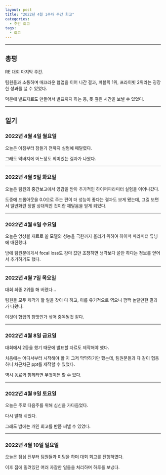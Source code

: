 ```yaml
---
layout: post
title: "2022년 4월 1주차 주간 회고"
categories:
  - 주간 회고
tags:
  - 회고
---
```


---

## 총평
RE 대회 마지막 주간.

팀원들과 소통하며 매끄러운 협업을 이어 나간 결과, 퍼블릭 1위, 프라이빗 2위라는 굉장한 성과를 낼 수 있었다.

덕분에 발표자료도 만들어서 발표까지 하는 등, 뜻 깊은 시간을 보낼 수 있었다.

---
## 일기

### 2022년 4월 4일 월요일
오늘은 아침부터 잠들기 전까지 실험에 매달렸다.

그래도 막바지에 어느정도 의미있는 결과가 나왔다.

---
### 2022년 4월 5일 화요일
오늘은 팀원의 중간보고에서 영감을 받아 추가적인 하이퍼파라미터 실험을 이어나갔다.

도중에 드롭아웃을 0.0으로 주는 편이 더 성능이 좋다는 결과도 보게 됐는데, 그걸 보면서 일반화란 정말 상대적인 것이란 깨달음을 얻게 되었다.

---
### 2022년 4월 6일 수요일
오늘은 앙상블 재료로 쓸 모델의 성능을 극한까지 올리기 위하여 하이퍼 파라미터 튜닝에 매진했다.

밤에 팀원분에게서 focal loss도 감마 값만 조정하면 생각보다 쓸만 하다는 정보를 얻어서 추가하기도 했다.

---
### 2022년 4월 7일 목요일
대회 최종 2위를 해 버렸다...

팀원들 모두 제각기 할 일을 찾아 다 하고, 이를 유기적으로 엮으니 깜짝 놀랄만한 결과가 나왔다.

이것이 협업의 참맛인가 싶어 중독될것 같다.

---
### 2022년 4월 8일 금요일
대회에서 2등을 했기 때문에 발표할 자료도 제작해야 했다.

처음에는 어디서부터 시작해야 할 지 그저 막막하기만 했는데, 팀원분들과 다 같이 협동하니 차근차근 ppt를 제작할 수 있었다.

역시 동료와 함께라면 무엇이든 할 수 있다.

---
### 2022년 4월 9일 토요일
오늘은 주로 다음주를 위해 심신을 가다듬었다.

다시 말해 쉬었다.

그래도 밤에는 개인 회고를 반쯤 써낼 수 있었다.

---
### 2022년 4월 10일 일요일
오늘은 점심 전부터 팀원들과 미팅을 하며 대회 회고를 진행하였다.

이후 집에 밀려있던 여러 자잘한 일들을 처리하며 하루를 보냈다.
